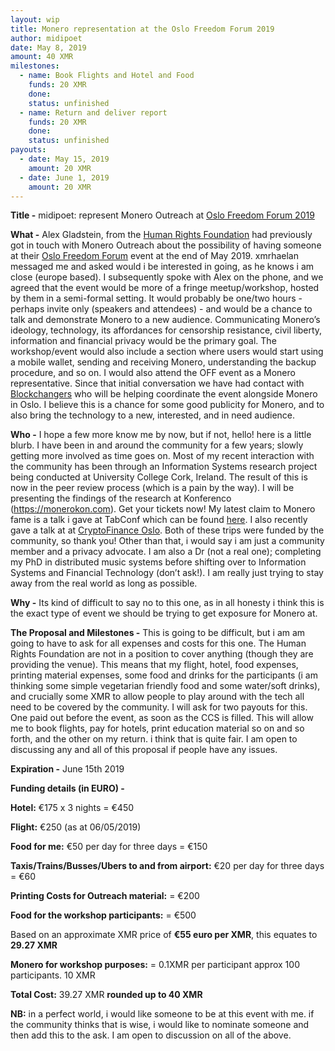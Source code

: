 ```yaml
---
layout: wip
title: Monero representation at the Oslo Freedom Forum 2019
author: midipoet
date: May 8, 2019
amount: 40 XMR
milestones:
  - name: Book Flights and Hotel and Food
    funds: 20 XMR
    done:
    status: unfinished
  - name: Return and deliver report
    funds: 20 XMR
    done:
    status: unfinished
payouts:
  - date: May 15, 2019
    amount: 20 XMR
  - date: June 1, 2019
    amount: 20 XMR
---
```



**Title -** midipoet: represent Monero Outreach at [Oslo Freedom Forum 2019](https://oslofreedomforum.com/events/2019-oslo-freedom-forum)

**What -** Alex Gladstein, from the [Human Rights Foundation](https://hrf.org/) had previously got in touch with Monero Outreach about the possibility of having someone at their [Oslo Freedom Forum](https://oslofreedomforum.com/events/2019-oslo-freedom-forum) event at the end of May 2019. xmrhaelan messaged me and asked would i be interested in going, as he knows i am close (europe based). I subsequently spoke with Alex on the phone, and we agreed that the event would be more of a fringe meetup/workshop, hosted by them in a semi-formal setting. It would probably be one/two hours - perhaps invite only (speakers and attendees) - and would  be a chance to talk and demonstrate Monero to a new audience. Communicating Monero’s ideology, technology, its affordances for censorship resistance, civil liberty, information and financial privacy would be the primary goal. The workshop/event would also include a section where users would start using a mobile wallet, sending and receiving Monero, understanding the backup procedure, and so on. I would also attend the OFF event as a Monero representative. Since that initial conversation we have had contact with [Blockchangers](https://www.blockchangers.com/)  who will be helping coordinate the event alongside Monero in Oslo. I believe this is a chance for some good publicity for Monero, and to also bring the technology to a new, interested, and in need audience. 

**Who -** I hope a few more know me by now, but if not, hello! here is a little blurb. I have been in and around the community for a few years; slowly getting more involved as time goes on. Most of my recent interaction with the community has been through an Information Systems research project being conducted at University College Cork, Ireland. The result of this is now in the peer review process (which is a pain by the way). I will be presenting the findings of the research at Konferenco (https://monerokon.com). Get your tickets now! My latest claim to Monero fame is a talk i gave at TabConf which can be found [here](https://youtu.be/6JIz_H8irAQ). I also recently gave a talk at  at [CryptoFinance Oslo](https://www.reddit.com/r/Monero/comments/9yh9zi/cryptofinance_oslo_2018_report_by_midipoet/). Both of these trips were funded by the community, so thank you! Other than that, i would say i am just a community member and a privacy advocate. I am also a Dr (not a real one); completing my PhD in distributed music systems before shifting over to Information Systems and Financial Technology (don’t ask!). I am really just trying to stay away from the real world as long as possible.

**Why -** Its kind of difficult to say no to this one, as in all honesty i think this is the exact type of event we should be trying to get exposure for Monero at.  

**The Proposal and Milestones -** This is going to be difficult, but i am am going to have to ask for all expenses and costs for this one. The Human Rights Foundation are not in a position to cover anything (though they are providing the venue). This means that my flight, hotel, food expenses, printing material expenses, some food and drinks for the participants (i am thinking some simple vegetarian friendly food and some water/soft drinks), and crucially some XMR to allow people to play around with the tech all need to be covered by the community. 
I will ask for two payouts for this. One paid out before the event, as soon as the CCS is filled. This will allow me to book flights, pay for hotels, print education material so on and so forth, and the other on my return. i think that is quite fair. I am open to discussing any and all of this proposal if people have any issues.

**Expiration -** June 15th 2019

**Funding details (in EURO) -**

**Hotel:** €175 x 3 nights = €450

**Flight:** €250 (as at 06/05/2019)

**Food for me:** €50 per day for three days  = €150

**Taxis/Trains/Busses/Ubers to and from airport:** €20 per day for three days  = €60

**Printing Costs for Outreach material:** = €200

**Food for the workshop participants:** = €500

Based on an approximate XMR price of **€55 euro per XMR**, this equates to **29.27 XMR**

**Monero for workshop purposes:**  = 0.1XMR per participant approx 100 participants. 10 XMR

**Total Cost:** 39.27 XMR **rounded up to 40 XMR**

**NB:** in a perfect world, i would like someone to be at this event with me. if the community thinks that is wise, i would like to nominate someone and then add this to the ask. I am open to discussion on all of the above. 